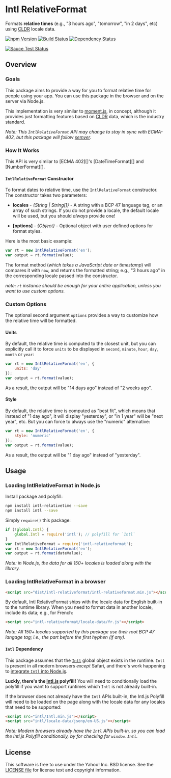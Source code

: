 Intl RelativeFormat
==================

Formats **relative times** (e.g., "3 hours ago", "tomorrow", "in 2 days", etc) using [CLDR][] locale data.

[![npm Version][npm-badge]][npm]
[![Build Status][travis-badge]][travis]
[![Dependency Status][david-badge]][david]


[![Sauce Test Status](https://saucelabs.com/browser-matrix/intl-relativeformat.svg)](https://saucelabs.com/u/intl-relativeformat)

Overview
--------

### Goals

This package aims to provide a way for you to format relative time for people using your app. You can use this package in the browser and on the server via Node.js.

This implementation is very similar to [moment.js][], in concept, although it provides just formatting features based on [CLDR][] data, which is the industry standard.

_Note: This `IntlRelativeFormat` API may change to stay in sync with ECMA-402, but this package will follow [semver][]._

### How It Works

This API is very similar to [ECMA 402][]'s [DateTimeFormat][] and [NumberFormat][].

#### `IntlRelativeFormat` Constructor
To format dates to relative time, use the `IntlRelativeFormat` constructor. The constructor takes two parameters:

 - **locales** - _{String | String[]}_ - A string with a BCP 47 language tag, or an array of such strings. If you do not provide a locale, the default locale will be used, but you should _always_ provide one!

 - **[options]** - _{Object}_ - Optional object with user defined options for format styles.

Here is the most basic example:

```js
var rt = new IntlRelativeFormat('en');
var output = rt.format(value);
```

The format method (_which takes a JavaScript date or timestamp_) will compares it with `now`, and returns the formatted string; e.g., "3 hours ago" in the corresponding locale passed into the constructor.

_note: `rt` instance should be enough for your entire application, unless you want to use custom options._

### Custom Options

The optional second argument `options` provides a way to customize how the relative time will be formatted.

#### Units

By default, the relative time is computed to the closest unit, but you can explicitly call it to force `units` to be displayed in `second`, `minute`, `hour`, `day`, `month` or `year`:

```js
var rt = new IntlRelativeFormat('en', {
    units: 'day'
});
var output = rt.format(value);
```

As a result, the output will be "14 days ago" instead of "2 weeks ago".

#### Style

By default, the relative time is computed as "best fit", which means that instead of "1 day ago", it will display "yesterday", or "in 1 year" will be "next year", etc. But you can force to always use the "numeric" alternative:

```js
var rt = new IntlRelativeFormat('en', {
    style: 'numeric'
});
var output = rt.format(value);
```

As a result, the output will be "1 day ago" instead of "yesterday".

Usage
-----

### Loading IntlRelativeFormat in Node.js

Install package and polyfill:

```bash
npm install intl-relativetime --save
npm install intl --save
```

Simply `require()` this package:

```js
if (!global.Intl) {
    global.Intl = require('intl'); // polyfill for `Intl`
}
var IntlRelativeFormat = require('intl-relativeformat');
var rt = new IntlRelativeFormat('en');
var output = rt.format(dateValue);
```

_Note: in Node.js, the data for all 150+ locales is loaded along with the library._


### Loading IntlRelativeFormat in a browser

```html
<script src="dist/intl-relativeformat/intl-relativeformat.min.js"></script>
```

By default, Intl RelativeFormat ships with the locale data for English built-in to the runtime library. When you need to format data in another locale, include its data; e.g., for French:

```html
<script src="intl-relativeformat/locale-data/fr.js"></script>
```

_Note: All 150+ locales supported by this package use their root BCP 47 langage tag; i.e., the part before the first hyphen (if any)._

#### `Intl` Dependency

This package assumes that the [`Intl`][Intl] global object exists in the runtime. `Intl` is present in all modern browsers _except_ Safari, and there's work happening to [integrate `Intl` into Node.js][Intl-Node].

**Luckly, there's the [Intl.js][] polyfill!** You will need to conditionally load the polyfill if you want to support runtimes which `Intl` is not already built-in.

If the browser does not already have the `Intl` APIs built-in, the Intl.js Polyfill will need to be loaded on the page along with the locale data for any locales that need to be supported:

```html
<script src="intl/Intl.min.js"></script>
<script src="intl/locale-data/jsonp/en-US.js"></script>
```

_Note: Modern browsers already have the `Intl` APIs built-in, so you can load the Intl.js Polyfill conditionally, by for checking for `window.Intl`._

License
-------

This software is free to use under the Yahoo! Inc. BSD license.
See the [LICENSE file][LICENSE] for license text and copyright information.


[npm]: https://www.npmjs.org/package/intl-relativeformat
[npm-badge]: https://img.shields.io/npm/v/intl-relativeformat.svg?style=flat-square
[david]: https://david-dm.org/yahoo/intl-relativeformat
[david-badge]: https://img.shields.io/david/yahoo/intl-relativeformat.svg?style=flat-square
[travis]: https://travis-ci.org/yahoo/intl-relativeformat
[travis-badge]: https://img.shields.io/travis/yahoo/intl-relativeformat.svg?style=flat-square
[parser]: https://github.com/yahoo/intl-relativeformat-parser
[CLDR]: http://cldr.unicode.org/
[Intl]: https://developer.mozilla.org/en-US/docs/Web/JavaScript/Reference/Global_Objects/Intl
[Intl-NF]: https://developer.mozilla.org/en-US/docs/Web/JavaScript/Reference/Global_Objects/NumberFormat
[Intl-DTF]: https://developer.mozilla.org/en-US/docs/Web/JavaScript/Reference/Global_Objects/DateTimeFormat
[Intl-Node]: https://github.com/joyent/node/issues/6371
[Intl.js]: https://github.com/andyearnshaw/Intl.js
[rawgit]: https://rawgit.com/
[semver]: http://semver.org/
[LICENSE]: https://github.com/yahoo/intl-relativeformat/blob/master/LICENSE
[moment.js]: http://momentjs.com/
